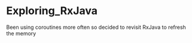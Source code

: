 # Exploring_RxJava
Been using coroutines more often so decided to revisit RxJava to refresh the memory

